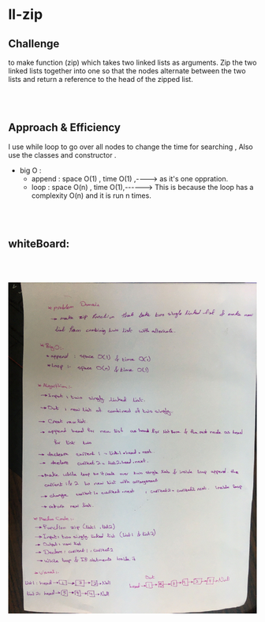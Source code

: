 # ll-zip 

## Challenge
to make function (zip) which takes two linked lists as arguments. Zip the two linked lists together into one so that the nodes alternate between the two lists and return a reference to the head of the zipped list.

<br><br>


## Approach & Efficiency
 I use while loop to go over all nodes to change the time for searching ,
 Also use the classes and constructor .

* big O :
    * append : space O(1) , time O(1) ,----> as it's one oppration.
    * loop : space O(n) , time O(1),------> This is because the  loop has a complexity O(n) and it is run n times. 

<br><br>

## whiteBoard:

<br><br>


![img](../../../assets/ll-zip.jpg)


